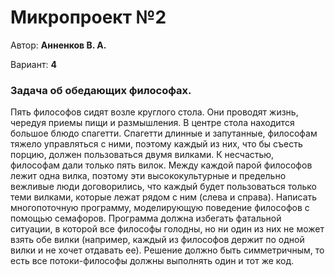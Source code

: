 # Микропроект №2

Автор: __Анненков В. А.__

Вариант: __4__

### Задача об обедающих философах.

Пять философов сидят возле круглого стола. Они проводят жизнь, чередуя приемы пищи и размышления. В центре стола
находится большое блюдо спагетти. Спагетти длинные и запутанные, философам тяжело управляться с ними, поэтому каждый из
них, что бы съесть порцию, должен пользоваться двумя вилками. К несчастью, философам дали только пять вилок. Между
каждой парой философов лежит одна вилка, поэтому эти высококультурные и предельно вежливые люди договорились, что каждый
будет пользоваться только теми вилками, которые лежат рядом с ним (слева и справа). Написать многопоточную программу,
моделирующую поведение философов с помощью семафоров. Программа должна избегать фатальной ситуации, в которой все
философы голодны, но ни один из них не может взять обе вилки (например, каждый из философов держит по одной вилки и не
хочет отдавать ее). Решение должно быть симметричным, то есть все потоки-философы должны выполнять один и тот же код.